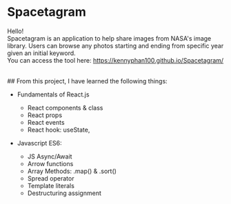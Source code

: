 # Spacetagram

Hello!
<br>
Spacetagram is an application to help share images from NASA's image library. Users can browse any photos starting and ending from specific year given an initial keyword.
<br>
You can access the tool here: https://kennyphan100.github.io/Spacetagram/

<br>
## From this project, I have learned the following things:

* Fundamentals of React.js
  * React components & class
  * React props
  * React events
  * React hook: useState,

* Javascript ES6:
	* JS Async/Await
	* Arrow functions
	* Array Methods: .map() & .sort()
	* Spread operator
	* Template literals
	* Destructuring assignment
